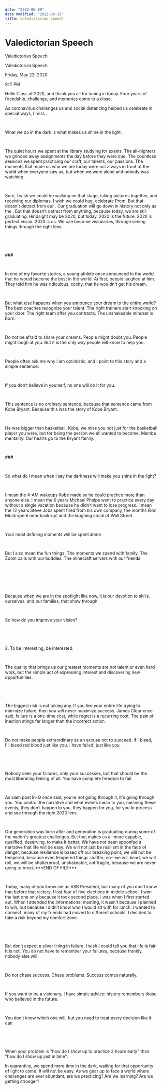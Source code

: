 ```yaml
---
date: "2022-06-09"
date modified: "2022-06-15"
title: Valedictorian Speech
---
```


# Valedictorian Speech
Valedictorian Speech

Valedictorian Speech

Friday, May 22, 2020

9:11 PM

Hello Class of 2020, and thank you all for tuning in today. Four years of friendship, challenge, and memories come to a close.

As coronavirus challenges us and social distancing helped us celebrate in special ways, I miss .

 

What we do in the dark is what makes us shine in the light.

 

The quiet hours we spent at the library studying for exams. The all-nighters we grinded away assignments the day before they were due. The countless sessions we spent practicing our craft, our talents, our passions. The moments that made us who we are today were not always in front of the world when everyone saw us, but when we were alone and nobody was watching.

 

Sure, I wish we could be walking on that stage, taking pictures together, and receiving our diplomas. I wish we could hug, celebrate Prom. But that doesn't detract from our . Our graduation will go down in history not only as the . But that doesn't detract from anything, because today, we are still graduating. Hindsight may be 2020, but today, 2020 is the future. 2020 is perfect vision. 2020 is us. We can become visionaries, through seeing things through the right lens.

 

 

\#\#\#

 

In one of my favorite stories, a young athlete once announced to the world that he would become the best in the world. At first, people laughed at him. They told him he was ridiculous, cocky, that he wouldn't get his dream.

 

But what else happens when you announce your dream to the entire world? The best coaches recognize your talent. The right trainers start knocking on your door. The right team offer you contracts. The unshakeable mindset is born.

 

Do not be afraid to share your dreams. People might doubt you. People might laugh at you. But it is the only way people will know to help you.

 

People often ask me why I am optimistic, and I point to this story and a simple sentence:

 

If you don’t believe in yourself, no one will do it for you.

 

This sentence is no ordinary sentence, because that sentence came from Kobe Bryant. Because this was the story of Kobe Bryant.

 

He was bigger than basketball. Kobe, we miss you not just for the basketball player you were, but for being the person we all wanted to become. Mamba mentality. Our hearts go to the Bryant family.

 

\#\#\#

 

So what do I mean when I say the darkness will make you shine in the light?

 

I mean the 4-AM wakeups Kobe made so he could practice more than anyone else. I mean the 6 years Michael Phelps went to practice every day without a single vacation because he didn't want to lose progress. I mean the 12 years Steve Jobs spent fired from his own company, the months Elon Musk spent near bankrupt and the laughing stock of Wall Street.

 

Your most defining moments will be spent alone

 

But I also mean the fun things. The moments we spend with family. The Zoom calls with our buddies. The minecraft servers with our friends.

 

 

 

Because when we are in the spotlight like now, it is our devotion to skills, ourselves, and our families, that show through.

 

So how do you improve your vision?

 

 

2\. To be interesting, be interested.

 

The quality that brings us our greatest moments are not talent or even hard work, but the simple act of expressing interest and discovering new opportunities.

 

 

The biggest risk is not taking any. If you live your entire life trying to minimize failure, then you will never maximize success. James Clear once said, failure is a one-time cost, while regret is a recurring cost. The pain of inaction stings far longer than the incorrect action.

 

Do not make people extraordinary as an excuse not to succeed. If I bleed, I'll bleed red blood just like you. I have failed, just like you.

 

 

Nobody sees your failures, only your successes, but that should be the most liberating feeling of all. You have complete freedom to fail.

 

As slam poet In-Q once said, you're not going through it, it's going through you. You control the narrative and what events mean to you, meaning these events, they don’t happen to you, they happen for you, for you to process and see through the right 2020 lens.

 

Our generation was born after and generation is graduating during some of the nation's greatest challenges. But that makes us all more capable, qualified, deserving, to make it better. We have not been spoonfed a narrative that life will be easy. We will not just be resilient in the face of danger, because resilience is based off our breaking point; we will not be tempered, because even tempered things shatter; no--we will bend, we will roll, we will be shatterproof, unshakeable, antifragile, because we are never going to break.\*\*\*END OF FILE\*\*\*

 

Today, many of you know me as ASB President, but many of you don’t know that before that victory, I lost four of five elections in middle school. I won the last one only because it took second place. I was when I first started out. When I attended the informational meeting, it wasn't because I planned to win, but because I didn’t know who I would sit with for lunch. I wanted to connect. many of my friends had moved to different schools. I decided to take a risk beyond my comfort zone.

 

 

But don’t expect a silver lining in failure. I wish I could tell you that life is fair. It is not. You do not have to remember your failures, because frankly, nobody else will.

 

Do not chase success. Chase problems. Success comes naturally.

 

If you want to be a visionary, I have simple advice: history remembers those who believed in the future.

 

You don’t know which one will, but you need to treat every decision like it can.

 

 

When your problem is "how do I show up to practice 2 hours early" than "how do I show up just in time".

In quarantine, we spend more time in the dark, waiting for that opportunity of light to come. It will not be easy. As we gear up to face a world where challenges are ever abundant, are we practicing? Are we learning? Are we getting stronger?
